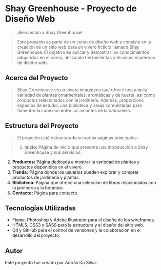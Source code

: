 # Shay Greenhouse - Proyecto de Diseño Web

>¡Bienvenido a Shay Greenhouse!

>Este proyecto es parte de un curso de diseño web y consiste en la creación de un sitio web para un vivero ficticio llamado Shay Greenhouse. El objetivo es aplicar y demostrar los conocimientos adquiridos en el curso, utilizando herramientas y técnicas modernas de diseño web.

## Acerca del Proyecto

>Shay Greenhouse es un vivero imaginario que ofrece una amplia variedad de plantas ornamentales, aromáticas y de huerta, así como productos relacionados con la jardinería. Además, proporciona espacios de estudio, una biblioteca y áreas comunitarias para fomentar la conexión entre los amantes de la naturaleza.

## Estructura del Proyecto

>El proyecto está estructurado en varias páginas principales:

>1. **Inicio:** Página de inicio que presenta una introducción a Shay Greenhouse y sus servicios.
2. **Productos:** Página dedicada a mostrar la variedad de plantas y productos disponibles en el vivero.
3. **Tienda:** Página donde los usuarios pueden explorar y comprar productos de jardinería y plantas.
4. **Biblioteca:** Página que ofrece una selección de libros relacionados con la jardinería y la botánica.
5. **Contacto:** Página para contacto.

## Tecnologías Utilizadas

- Figma, Photoshop y Adobe Illustrator para el diseño de los wireframes.
- HTML5, CSS3 y SASS para la estructura y el diseño del sitio web.
- Git y GitHub para el control de versiones y la colaboración en el desarrollo del proyecto.

## Autor

Este proyecto fue creado por Adrián Da Silva.
